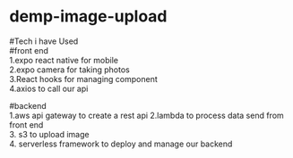 # demp-image-upload
#Tech i have Used\
#front end\
1.expo react native for mobile\
2.expo camera for taking photos\
3.React hooks for managing component\
4.axios to call our api </br>

#backend\
1.aws api gateway to create a rest api
2.lambda to process data send from front end\
3. s3 to upload image\
4. serverless framework to deploy and manage our backend
